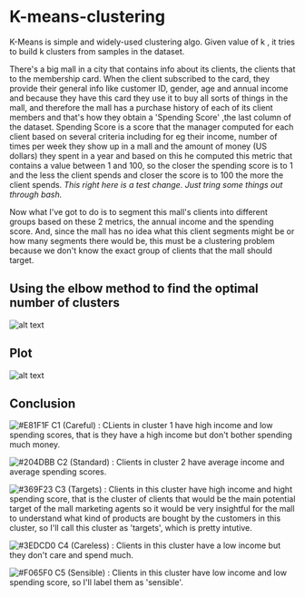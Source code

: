 # K-means-clustering
K-Means is simple and widely-used clustering algo. Given value of k , it tries to build k clusters from samples in the dataset.

There's a big mall in a city that contains info about its clients, the clients that to the membership card. When the client subscribed to the card, they provide their general info like customer ID, gender, age and annual income and because they have this card they use it to buy all sorts of things in the mall, and therefore the mall has a purchase history of each of its client members and that's how they obtain a 'Spending Score' ,the last column of the dataset. Spending Score is a score that the manager computed for each client based on several criteria including for eg their income, number of times per week they show up in a mall and the amount of money (US dollars) they spent in a year and based on this he computed this metric that contains a value between 1 and 100, so the closer the spending score is to 1 and the less the client spends and closer the score is to 100 the more the client spends. *This right here is a test change. Just tring some things out through bash.*

Now what I've got to do is to segment this mall's clients into different groups based on these 2 metrics, the annual income and the spending score. And, since the mall has no idea what this client segments might be or how many segments there would be, this must be a clustering problem because we don't know the exact group of clients that the mall should target.

## Using the elbow method to find the optimal number of clusters 
![alt text](https://i.imgur.com/lRU2HHC.png)

## Plot
![alt text](https://i.imgur.com/nuZnCgW.png)

## Conclusion
![#E81F1F](https://placehold.it/15/E81F1F/000000?text=+) C1 (Careful) : CLients in cluster 1 have high income and low spending scores, that is they have a high income but don't bother spending much money.

![#204DBB](https://placehold.it/15/204DBB/000000?text=+) C2 (Standard) : Clients in cluster 2 have average income and average spending scores.

![#369F23](https://placehold.it/15/369F23/000000?text=+) C3 (Targets) : Clients in this cluster have high income and hight spending score, that is the cluster of clients that would be the main potential target of the mall marketing agents so it would be very insightful for the mall to understand what kind of products are bought by the customers in this cluster, so I'll call this cluster as 'targets', which is
pretty intutive.

![#3EDCD0](https://placehold.it/15/3EDCD0/000000?text=+) C4 (Careless) : Clients in this cluster have a low income but they don't care and spend much. 

![#F065F0](https://placehold.it/15/F065F0/000000?text=+) C5 (Sensible) : Clients in this cluster have low income and low spending score, so I'll label them as 'sensible'.
